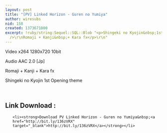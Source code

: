 ```yaml
---
layout: post
title: "[PV] Linked Horizon - Guren no Yumiya"
author: wiresubs
nid: 158
created: 1373671800
excerpt: !ruby/string:Sequel::SQL::Blob "<p>Shingeki no Kyojin&nbsp;1st Opening theme<br
  />\r\nRomaji + Kanji&nbsp;+ Kara fx</p>\r\n"
---
```

<p class="rtecenter">Video x264 1280x720&nbsp;10bit<br />
Audio AAC 2.0 [Jp]<br />
Romaji + Kanji + Kara fx<br />
Shingeki no Kyojin 1st&nbsp;Opening theme</p>

<p class="rtecenter">&nbsp;</p>

<h2>Link Download :&nbsp;</h2>

<ul>
	<li><strong>Download PV Linked Horizon - Guren no Yumiya&nbsp;<a href="http://bit.ly/136zVRX" target="_blank">http://bit.ly/136zVRX</a></strong></li>
</ul>
